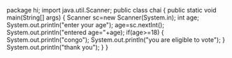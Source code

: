 package hi;
import java.util.Scanner;
public class chai
{
public static void main(String[] args)
{
Scanner sc=new Scanner(System.in);
int age;
System.out.println("enter your age");
age=sc.nextInt();
System.out.println("entered age="+age);
if(age>=18)
{
System.out.println("congo");
System.out.println("you are eligible to vote");
}
System.out.println("thank you");
}
}
